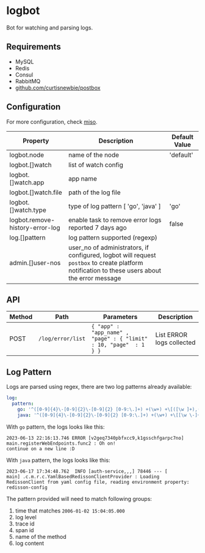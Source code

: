 # logbot

Bot for watching and parsing logs.

## Requirements

- MySQL
- Redis
- Consul
- RabbitMQ
- [github.com/curtisnewbie/postbox](https://github.com/curtisnewbie/postbox)

## Configuration

For more configuration, check [miso](https://github.com/CurtisNewbie/miso).

| Property                        | Description                                                                                                                                    | Default Value |
|---------------------------------|------------------------------------------------------------------------------------------------------------------------------------------------|---------------|
| logbot.node                     | name of the node                                                                                                                               | 'default'     |
| logbot.[]watch                  | list of watch config                                                                                                                           |               |
| logbot.[]watch.app              | app name                                                                                                                                       |               |
| logbot.[]watch.file             | path of the log file                                                                                                                           |               |
| logbot.[]watch.type             | type of log pattern [ 'go', 'java' ]                                                                                                           | 'go'          |
| logbot.remove-history-error-log | enable task to remove error logs reported 7 days ago                                                                                           | false         |
| log.[]pattern                   | log pattern supported (regexp)                                                                                                                 |               |
| admin.[]user-nos                | user_no of administrators, if configured, logbot will request `postbox` to create platform notification to these users about the error message |               |

## API


| Method | Path              | Parameters                                                        | Description               |
|--------|-------------------|-------------------------------------------------------------------|---------------------------|
| POST   | `/log/error/list` | `{ "app" : "app_name" , "page" : { "limit" : 10, "page"  : 1 } }` | List ERROR logs collected |

## Log Pattern

Logs are parsed using regex, there are two log patterns already available:

```yaml
log:
  pattern:
    go: '^([0-9]{4}\-[0-9]{2}\-[0-9]{2} [0-9:\.]+) +(\w+) +\[([\w ]+),([\w ]+)\] ([\w\.]+) +: *((?s).*)'
    java: '^([0-9]{4}\-[0-9]{2}\-[0-9]{2} [0-9:\.]+) +(\w+) +\[[\w \-]+,([\w ]*),([\w ]*),[\w ]*\] [\w\.]+ \-\-\- \[[\w\- ]+\] ([\w\-\.]+) +: *((?s).*)'
```

With `go` pattern, the logs looks like this:

```log
2023-06-13 22:16:13.746 ERROR [v2geq7340pbfxcc9,k1gsschfgarpc7no] main.registerWebEndpoints.func2 : Oh on!
continue on a new line :D
```

With `java` pattern, the logs looks like this:

```log
2023-06-17 17:34:48.762  INFO [auth-service,,,] 78446 --- [           main] .c.m.r.c.YamlBasedRedissonClientProvider : Loading RedissonClient from yaml config file, reading environment property: redisson-config
```

The pattern provided will need to match following groups:

1. time that matches `2006-01-02 15:04:05.000` 
2. log level
3. trace id
4. span id
5. name of the method 
6. log content 